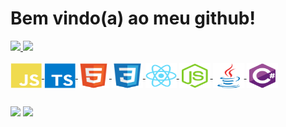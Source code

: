 # Bem vindo(a) ao meu github!

<div>
  <a href="#"/>
  <img height="160em" src="https://github-readme-stats.vercel.app/api?username=sillashead&theme=github_dark&show_icons=true&hide=stars"/>
  <img height="160em" src="https://github-readme-stats.vercel.app/api/top-langs/?username=sillashead&layout=compact&theme=github_dark"/>
</div>

<div><br/>
  <a href="#"/>
  <img align="center" alt="javascript" height="40" width="50" src="https://raw.githubusercontent.com/devicons/devicon/master/icons/javascript/javascript-plain.svg"/>
  <img align="center" alt="typescript" height="40" width="50" src="https://raw.githubusercontent.com/devicons/devicon/master/icons/typescript/typescript-plain.svg"/>
  <img align="center" alt="html5" height="40" width="50" src="https://raw.githubusercontent.com/devicons/devicon/master/icons/html5/html5-original.svg"/>
  <img align="center" alt="css3" height="40" width="50" src="https://raw.githubusercontent.com/devicons/devicon/master/icons/css3/css3-original.svg"/>
  <img align="center" alt="react" height="40" width="50" src="https://raw.githubusercontent.com/devicons/devicon/master/icons/react/react-original.svg"/>
  <img align="center" alt="nodejs" height="40" width="50" src="https://raw.githubusercontent.com/devicons/devicon/master/icons/nodejs/nodejs-original.svg"/>
  <img align="center" alt="java" height="40" width="50" src="https://raw.githubusercontent.com/devicons/devicon/master/icons/java/java-original.svg"/>
  <img align="center" alt="csharp" height="40" width="50" src="https://raw.githubusercontent.com/devicons/devicon/master/icons/csharp/csharp-original.svg"/>
</div>

##

<div>
    <a href="sillas.ap16@gmail.com"><img src="https://img.shields.io/badge/Gmail-D14836?style=for-the-badge&logo=gmail&logoColor=white"/></a>
    <a href="https://www.linkedin.com/in/sillashead/"><img src="https://img.shields.io/badge/LinkedIn-0077B5?style=for-the-badge&logo=linkedin&logoColor=white"/></a>
</div>
